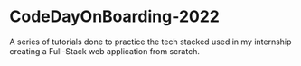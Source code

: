 # CodeDayOnBoarding-2022
A series of tutorials done to practice the tech stacked used in my internship creating a Full-Stack web application from scratch.
